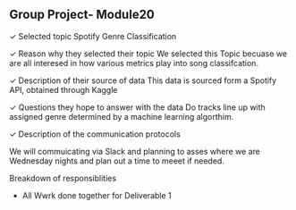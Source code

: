 ## Group Project- Module20


✓ Selected topic
Spotify Genre Classification 

✓ Reason why they selected their topic
We selected this Topic becuase we are all interesed in how various metrics play into song classifcation.  

✓ Description of their source of data
This data is sourced form a Spotify API, obtained through Kaggle 

✓ Questions they hope to answer with the data
Do tracks line up with assigned genre determined by a machine learning algorthim.


✓ Description of the communication protocols 

We will commuicating via Slack and planning to asses where we are Wednesday nights and plan out a time to meeet if needed.

Breakdown of responsiblities 
* All Wwrk done together for Deliverable 1
